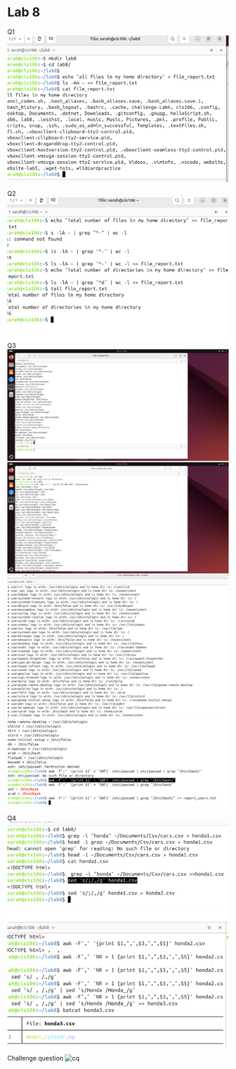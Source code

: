 # Lab 8 

Q1
![q1](q1.png)

Q2
![q2](q2.png)
Q3
![q3](q3.png)
![q3.2](3.2.png)
![q3.3](3.3.png)
![q3.5](3.5.png)

Q4
![4.2](q4.2.png)
![4.3](q4.3.png)

Challenge question
![cq]()
